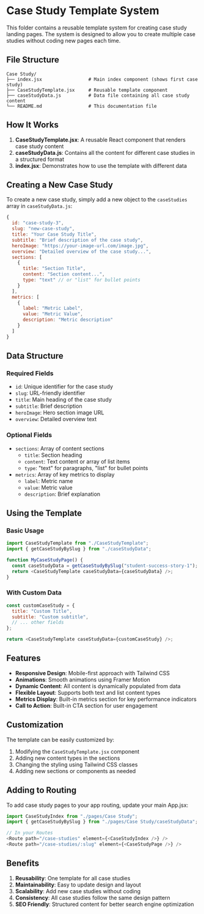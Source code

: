 # Case Study Template System

This folder contains a reusable template system for creating case study landing pages. The system is designed to allow you to create multiple case studies without coding new pages each time.

## File Structure

```
Case Study/
├── index.jsx                 # Main index component (shows first case study)
├── CaseStudyTemplate.jsx     # Reusable template component
├── caseStudyData.js          # Data file containing all case study content
└── README.md                 # This documentation file
```

## How It Works

1. **CaseStudyTemplate.jsx**: A reusable React component that renders case study content
2. **caseStudyData.js**: Contains all the content for different case studies in a structured format
3. **index.jsx**: Demonstrates how to use the template with different data

## Creating a New Case Study

To create a new case study, simply add a new object to the `caseStudies` array in `caseStudyData.js`:

```javascript
{
  id: "case-study-3",
  slug: "new-case-study",
  title: "Your Case Study Title",
  subtitle: "Brief description of the case study",
  heroImage: "https://your-image-url.com/image.jpg",
  overview: "Detailed overview of the case study...",
  sections: [
    {
      title: "Section Title",
      content: "Section content...",
      type: "text" // or "list" for bullet points
    }
  ],
  metrics: [
    {
      label: "Metric Label",
      value: "Metric Value",
      description: "Metric description"
    }
  ]
}
```

## Data Structure

### Required Fields
- `id`: Unique identifier for the case study
- `slug`: URL-friendly identifier
- `title`: Main heading of the case study
- `subtitle`: Brief description
- `heroImage`: Hero section image URL
- `overview`: Detailed overview text

### Optional Fields
- `sections`: Array of content sections
  - `title`: Section heading
  - `content`: Text content or array of list items
  - `type`: "text" for paragraphs, "list" for bullet points
- `metrics`: Array of key metrics to display
  - `label`: Metric name
  - `value`: Metric value
  - `description`: Brief explanation

## Using the Template

### Basic Usage
```javascript
import CaseStudyTemplate from "./CaseStudyTemplate";
import { getCaseStudyBySlug } from "./caseStudyData";

function MyCaseStudyPage() {
  const caseStudyData = getCaseStudyBySlug("student-success-story-1");
  return <CaseStudyTemplate caseStudyData={caseStudyData} />;
}
```

### With Custom Data
```javascript
const customCaseStudy = {
  title: "Custom Title",
  subtitle: "Custom subtitle",
  // ... other fields
};

return <CaseStudyTemplate caseStudyData={customCaseStudy} />;
```

## Features

- **Responsive Design**: Mobile-first approach with Tailwind CSS
- **Animations**: Smooth animations using Framer Motion
- **Dynamic Content**: All content is dynamically populated from data
- **Flexible Layout**: Supports both text and list content types
- **Metrics Display**: Built-in metrics section for key performance indicators
- **Call to Action**: Built-in CTA section for user engagement

## Customization

The template can be easily customized by:
1. Modifying the `CaseStudyTemplate.jsx` component
2. Adding new content types in the sections
3. Changing the styling using Tailwind CSS classes
4. Adding new sections or components as needed

## Adding to Routing

To add case study pages to your app routing, update your main App.jsx:

```javascript
import CaseStudyIndex from "./pages/Case Study";
import { getCaseStudyBySlug } from "./pages/Case Study/caseStudyData";

// In your Routes
<Route path="/case-studies" element={<CaseStudyIndex />} />
<Route path="/case-studies/:slug" element={<CaseStudyPage />} />
```

## Benefits

1. **Reusability**: One template for all case studies
2. **Maintainability**: Easy to update design and layout
3. **Scalability**: Add new case studies without coding
4. **Consistency**: All case studies follow the same design pattern
5. **SEO Friendly**: Structured content for better search engine optimization
